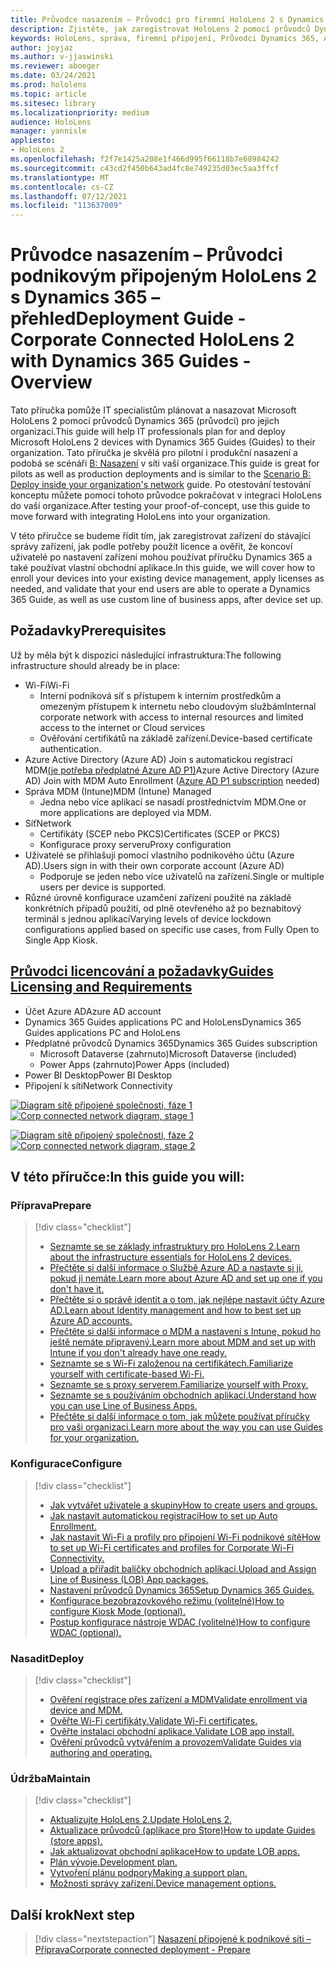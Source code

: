 ```yaml
---
title: Průvodce nasazením – Průvodci pro firemní HoloLens 2 s Dynamics 365 – přehled
description: Zjistěte, jak zaregistrovat HoloLens 2 pomocí průvodců Dynamics 365 přes podnikovou připojenou síť.
keywords: HoloLens, správa, firemní připojení, Průvodci Dynamics 365, AAD, Azure AD, MDM, Mobile Správa zařízení
author: joyjaz
ms.author: v-jjaswinski
ms.reviewer: aboeger
ms.date: 03/24/2021
ms.prod: hololens
ms.topic: article
ms.sitesec: library
ms.localizationpriority: medium
audience: HoloLens
manager: yannisle
appliesto:
- HoloLens 2
ms.openlocfilehash: f2f7e1425a208e1f466d995f66118b7e68984242
ms.sourcegitcommit: c43cd2f450b643ad4fc8e749235d03ec5aa3ffcf
ms.translationtype: MT
ms.contentlocale: cs-CZ
ms.lasthandoff: 07/12/2021
ms.locfileid: "113637009"
---
```

# <a name="deployment-guide---corporate-connected-hololens-2-with-dynamics-365-guides---overview"></a><span data-ttu-id="916ec-104">Průvodce nasazením – Průvodci podnikovým připojeným HoloLens 2 s Dynamics 365 – přehled</span><span class="sxs-lookup"><span data-stu-id="916ec-104">Deployment Guide - Corporate Connected HoloLens 2 with Dynamics 365 Guides - Overview</span></span>

<span data-ttu-id="916ec-105">Tato příručka pomůže IT specialistům plánovat a nasazovat Microsoft HoloLens 2 pomocí průvodců Dynamics 365 (průvodci) pro jejich organizaci.</span><span class="sxs-lookup"><span data-stu-id="916ec-105">This guide will help IT professionals plan for and deploy Microsoft HoloLens 2 devices with Dynamics 365 Guides (Guides) to their organization.</span></span> <span data-ttu-id="916ec-106">Tato příručka je skvělá pro pilotní i produkční nasazení a podobá se scénáři [B: Nasazení](/hololens/common-scenarios#scenario-b-deploy-inside-your-organizations-network) v síti vaší organizace.</span><span class="sxs-lookup"><span data-stu-id="916ec-106">This guide is great for pilots as well as production deployments and is similar to the [Scenario B: Deploy inside your organization's network](/hololens/common-scenarios#scenario-b-deploy-inside-your-organizations-network) guide.</span></span> <span data-ttu-id="916ec-107">Po otestování testování konceptu můžete pomocí tohoto průvodce pokračovat v integraci HoloLens do vaší organizace.</span><span class="sxs-lookup"><span data-stu-id="916ec-107">After testing your proof-of-concept, use this guide to move forward with integrating HoloLens into your organization.</span></span>

<span data-ttu-id="916ec-108">V této příručce se budeme řídit tím, jak zaregistrovat zařízení do stávající správy zařízení, jak podle potřeby použít licence a ověřit, že koncoví uživatelé po nastavení zařízení mohou používat příručku Dynamics 365 a také používat vlastní obchodní aplikace.</span><span class="sxs-lookup"><span data-stu-id="916ec-108">In this guide, we will cover how to enroll your devices into your existing device management, apply licenses as needed, and validate that your end users are able to operate a Dynamics 365 Guide, as well as use custom line of business apps, after device set up.</span></span> 

## <a name="prerequisites"></a><span data-ttu-id="916ec-109">Požadavky</span><span class="sxs-lookup"><span data-stu-id="916ec-109">Prerequisites</span></span>

<span data-ttu-id="916ec-110">Už by měla být k dispozici následující infrastruktura:</span><span class="sxs-lookup"><span data-stu-id="916ec-110">The following infrastructure should already be in place:</span></span>
- <span data-ttu-id="916ec-111">Wi-Fi</span><span class="sxs-lookup"><span data-stu-id="916ec-111">Wi-Fi</span></span>
    - <span data-ttu-id="916ec-112">Interní podniková síť s přístupem k interním prostředkům a omezeným přístupem k internetu nebo cloudovým službám</span><span class="sxs-lookup"><span data-stu-id="916ec-112">Internal corporate network with access to internal resources and limited access to the internet or Cloud services</span></span>
    - <span data-ttu-id="916ec-113">Ověřování certifikátů na základě zařízení.</span><span class="sxs-lookup"><span data-stu-id="916ec-113">Device-based certificate authentication.</span></span>
- <span data-ttu-id="916ec-114">Azure Active Directory (Azure AD) Join s automatickou registrací MDM[(je potřeba předplatné Azure AD P1)](/azure/active-directory/fundamentals/active-directory-whatis)</span><span class="sxs-lookup"><span data-stu-id="916ec-114">Azure Active Directory (Azure AD) Join with MDM Auto Enrollment ([Azure AD P1 subscription](/azure/active-directory/fundamentals/active-directory-whatis) needed)</span></span>
- <span data-ttu-id="916ec-115">Správa MDM (Intune)</span><span class="sxs-lookup"><span data-stu-id="916ec-115">MDM (Intune) Managed</span></span>
    - <span data-ttu-id="916ec-116">Jedna nebo více aplikací se nasadí prostřednictvím MDM.</span><span class="sxs-lookup"><span data-stu-id="916ec-116">One or more applications are deployed via MDM.</span></span>
- <span data-ttu-id="916ec-117">Síť</span><span class="sxs-lookup"><span data-stu-id="916ec-117">Network</span></span> 
    - <span data-ttu-id="916ec-118">Certifikáty (SCEP nebo PKCS)</span><span class="sxs-lookup"><span data-stu-id="916ec-118">Certificates (SCEP or PKCS)</span></span>
    - <span data-ttu-id="916ec-119">Konfigurace proxy serveru</span><span class="sxs-lookup"><span data-stu-id="916ec-119">Proxy configuration</span></span>
- <span data-ttu-id="916ec-120">Uživatelé se přihlašují pomocí vlastního podnikového účtu (Azure AD).</span><span class="sxs-lookup"><span data-stu-id="916ec-120">Users sign in with their own corporate account (Azure AD)</span></span>
    - <span data-ttu-id="916ec-121">Podporuje se jeden nebo více uživatelů na zařízení.</span><span class="sxs-lookup"><span data-stu-id="916ec-121">Single or multiple users per device is supported.</span></span>
- <span data-ttu-id="916ec-122">Různé úrovně konfigurace uzamčení zařízení použité na základě konkrétních případů použití, od plně otevřeného až po beznabitový terminál s jednou aplikací</span><span class="sxs-lookup"><span data-stu-id="916ec-122">Varying levels of device lockdown configurations applied based on specific use cases, from Fully Open to Single App Kiosk.</span></span>

## <a name="guides-licensing-and-requirements"></a>[<span data-ttu-id="916ec-123">Průvodci licencování a požadavky</span><span class="sxs-lookup"><span data-stu-id="916ec-123">Guides Licensing and Requirements</span></span>](/dynamics365/mixed-reality/guides/requirements#licensing-and-product-requirements)

- <span data-ttu-id="916ec-124">Účet Azure AD</span><span class="sxs-lookup"><span data-stu-id="916ec-124">Azure AD account</span></span>
- <span data-ttu-id="916ec-125">Dynamics 365 Guides applications PC and HoloLens</span><span class="sxs-lookup"><span data-stu-id="916ec-125">Dynamics 365 Guides applications PC and HoloLens</span></span>
- <span data-ttu-id="916ec-126">Předplatné průvodců Dynamics 365</span><span class="sxs-lookup"><span data-stu-id="916ec-126">Dynamics 365 Guides subscription</span></span>
    - <span data-ttu-id="916ec-127">Microsoft Dataverse (zahrnuto)</span><span class="sxs-lookup"><span data-stu-id="916ec-127">Microsoft Dataverse (included)</span></span>
    - <span data-ttu-id="916ec-128">Power Apps (zahrnuto)</span><span class="sxs-lookup"><span data-stu-id="916ec-128">Power Apps (included)</span></span>
- <span data-ttu-id="916ec-129">Power BI Desktop</span><span class="sxs-lookup"><span data-stu-id="916ec-129">Power BI Desktop</span></span>
- <span data-ttu-id="916ec-130">Připojení k síti</span><span class="sxs-lookup"><span data-stu-id="916ec-130">Network Connectivity</span></span>

<span data-ttu-id="916ec-131">[![Diagram sítě připojené společnosti, fáze 1 ](./images/deployment-guides-revised-scenario-b-01-1.png)](./images/deployment-guides-revised-scenario-b-01-1.png#lightbox)</span><span class="sxs-lookup"><span data-stu-id="916ec-131">[ ![Corp connected network diagram, stage 1](./images/deployment-guides-revised-scenario-b-01-1.png) ](./images/deployment-guides-revised-scenario-b-01-1.png#lightbox)</span></span>

<span data-ttu-id="916ec-132">[![Diagram sítě připojený společnosti, fáze 2 ](./images/deployment-guides-revised-scenario-b-02-1.png)](./images/deployment-guides-revised-scenario-b-02-1.png#lightbox)</span><span class="sxs-lookup"><span data-stu-id="916ec-132">[ ![Corp connected network diagram, stage 2](./images/deployment-guides-revised-scenario-b-02-1.png) ](./images/deployment-guides-revised-scenario-b-02-1.png#lightbox)</span></span>

## <a name="in-this-guide-you-will"></a><span data-ttu-id="916ec-133">V této příručce:</span><span class="sxs-lookup"><span data-stu-id="916ec-133">In this guide you will:</span></span>
### <a name="prepare"></a><span data-ttu-id="916ec-134">Příprava</span><span class="sxs-lookup"><span data-stu-id="916ec-134">Prepare</span></span>
> [!div class="checklist"]
>- [<span data-ttu-id="916ec-135">Seznamte se se základy infrastruktury pro HoloLens 2.</span><span class="sxs-lookup"><span data-stu-id="916ec-135">Learn about the infrastructure essentials for HoloLens 2 devices.</span></span>](hololens2-corp-connected-prepare.md#infrastructure-essentials)
>- [<span data-ttu-id="916ec-136">Přečtěte si další informace o Službě Azure AD a nastavte si ji, pokud ji nemáte.</span><span class="sxs-lookup"><span data-stu-id="916ec-136">Learn more about Azure AD and set up one if you don't have it.</span></span>](hololens2-corp-connected-prepare.md#azure-active-directory)
>- [<span data-ttu-id="916ec-137">Přečtěte si o správě identit a o tom, jak nejlépe nastavit účty Azure AD.</span><span class="sxs-lookup"><span data-stu-id="916ec-137">Learn about Identity management and how to best set up Azure AD accounts.</span></span>](hololens2-corp-connected-prepare.md#identity-management)
>- [<span data-ttu-id="916ec-138">Přečtěte si další informace o MDM a nastavení s Intune, pokud ho ještě nemáte připravený.</span><span class="sxs-lookup"><span data-stu-id="916ec-138">Learn more about MDM and set up with Intune if you don't already have one ready.</span></span>](hololens2-corp-connected-prepare.md#mobile-device-management)
>- [<span data-ttu-id="916ec-139">Seznamte se s Wi-Fi založenou na certifikátech.</span><span class="sxs-lookup"><span data-stu-id="916ec-139">Familiarize yourself with certificate-based Wi-Fi.</span></span>](hololens2-corp-connected-prepare.md#certificates)
>- [<span data-ttu-id="916ec-140">Seznamte se s proxy serverem.</span><span class="sxs-lookup"><span data-stu-id="916ec-140">Familiarize yourself with Proxy.</span></span>](hololens2-corp-connected-prepare.md#proxy)
>- [<span data-ttu-id="916ec-141">Seznamte se s používáním obchodních aplikací.</span><span class="sxs-lookup"><span data-stu-id="916ec-141">Understand how you can use Line of Business Apps.</span></span>](hololens2-corp-connected-prepare.md#line-of-business-apps)
>- [<span data-ttu-id="916ec-142">Přečtěte si další informace o tom, jak můžete používat příručky pro vaši organizaci.</span><span class="sxs-lookup"><span data-stu-id="916ec-142">Learn more about the way you can use Guides for your organization.</span></span>](hololens2-corp-connected-prepare.md#guides-playbook)
### <a name="configure"></a><span data-ttu-id="916ec-143">Konfigurace</span><span class="sxs-lookup"><span data-stu-id="916ec-143">Configure</span></span>
> [!div class="checklist"]
>- [<span data-ttu-id="916ec-144">Jak vytvářet uživatele a skupiny</span><span class="sxs-lookup"><span data-stu-id="916ec-144">How to create users and groups.</span></span>](hololens2-corp-connected-configure.md#azure-users-and-groups)
>- [<span data-ttu-id="916ec-145">Jak nastavit automatickou registraci</span><span class="sxs-lookup"><span data-stu-id="916ec-145">How to set up Auto Enrollment.</span></span>](hololens2-corp-connected-configure.md#auto-enrollment-on-hololens-2)
>- [<span data-ttu-id="916ec-146">Jak nastavit Wi-Fi a profily pro připojení Wi-Fi podnikové sítě</span><span class="sxs-lookup"><span data-stu-id="916ec-146">How to set up Wi-Fi certificates and profiles for Corporate Wi-Fi Connectivity.</span></span>](hololens2-corp-connected-configure.md#corporate-wi-fi-connectivity)
>- [<span data-ttu-id="916ec-147">Upload a přiřadit balíčky obchodních aplikací.</span><span class="sxs-lookup"><span data-stu-id="916ec-147">Upload and Assign Line of Business (LOB) App packages.</span></span>](hololens2-corp-connected-configure.md#app-deployment)
>- [<span data-ttu-id="916ec-148">Nastavení průvodců Dynamics 365</span><span class="sxs-lookup"><span data-stu-id="916ec-148">Setup Dynamics 365 Guides.</span></span>](hololens2-corp-connected-configure.md#setup-guides-application-licenses-dataverse-and-authoring)
>- [<span data-ttu-id="916ec-149">Konfigurace bezobrazovkového režimu (volitelné)</span><span class="sxs-lookup"><span data-stu-id="916ec-149">How to configure Kiosk Mode (optional).</span></span>](hololens2-corp-connected-configure.md#optional-kiosk-mode)
>- [<span data-ttu-id="916ec-150">Postup konfigurace nástroje WDAC (volitelné)</span><span class="sxs-lookup"><span data-stu-id="916ec-150">How to configure WDAC (optional).</span></span>](hololens2-corp-connected-configure.md#optional-wdac)
### <a name="deploy"></a><span data-ttu-id="916ec-151">Nasadit</span><span class="sxs-lookup"><span data-stu-id="916ec-151">Deploy</span></span>
> [!div class="checklist"]
>-  [<span data-ttu-id="916ec-152">Ověření registrace přes zařízení a MDM</span><span class="sxs-lookup"><span data-stu-id="916ec-152">Validate enrollment via device and MDM.</span></span>](hololens2-corp-connected-deploy.md#enrollment-validation)
>-  [<span data-ttu-id="916ec-153">Ověřte Wi-Fi certifikáty.</span><span class="sxs-lookup"><span data-stu-id="916ec-153">Validate Wi-Fi certificates.</span></span>](hololens2-corp-connected-deploy.md#wi-fi-certificate-validation)
>-  [<span data-ttu-id="916ec-154">Ověřte instalaci obchodní aplikace.</span><span class="sxs-lookup"><span data-stu-id="916ec-154">Validate LOB app install.</span></span>](hololens2-corp-connected-deploy.md#validate-lob-app-install)
>-  [<span data-ttu-id="916ec-155">Ověření průvodců vytvářením a provozem</span><span class="sxs-lookup"><span data-stu-id="916ec-155">Validate Guides via authoring and operating.</span></span>](hololens2-corp-connected-deploy.md#validate-dynamics-365-guides)
### <a name="maintain"></a><span data-ttu-id="916ec-156">Údržba</span><span class="sxs-lookup"><span data-stu-id="916ec-156">Maintain</span></span>
> [!div class="checklist"]
>- [<span data-ttu-id="916ec-157">Aktualizujte HoloLens 2.</span><span class="sxs-lookup"><span data-stu-id="916ec-157">Update HoloLens 2.</span></span>](hololens2-corp-connected-maintain.md#update-hololens)
>- [<span data-ttu-id="916ec-158">Aktualizace průvodců (aplikace pro Store)</span><span class="sxs-lookup"><span data-stu-id="916ec-158">How to update Guides (store apps).</span></span>](hololens2-corp-connected-maintain.md#how-to-update-dynamics-365-guides-and-other-store-apps)
>- [<span data-ttu-id="916ec-159">Jak aktualizovat obchodní aplikace</span><span class="sxs-lookup"><span data-stu-id="916ec-159">How to update LOB apps.</span></span>](hololens2-corp-connected-maintain.md#how-to-update-lob-apps) 
>- [<span data-ttu-id="916ec-160">Plán vývoje.</span><span class="sxs-lookup"><span data-stu-id="916ec-160">Development plan.</span></span>](hololens2-corp-connected-maintain.md#development-plan) 
>- [<span data-ttu-id="916ec-161">Vytvoření plánu podpory</span><span class="sxs-lookup"><span data-stu-id="916ec-161">Making a support plan.</span></span>](hololens2-corp-connected-maintain.md#support-plan)
>- [<span data-ttu-id="916ec-162">Možnosti správy zařízení.</span><span class="sxs-lookup"><span data-stu-id="916ec-162">Device management options.</span></span>](hololens2-corp-connected-maintain.md#device-management)

## <a name="next-step"></a><span data-ttu-id="916ec-163">Další krok</span><span class="sxs-lookup"><span data-stu-id="916ec-163">Next step</span></span> 
> [!div class="nextstepaction"]
> [<span data-ttu-id="916ec-164">Nasazení připojené k podnikové síti – Příprava</span><span class="sxs-lookup"><span data-stu-id="916ec-164">Corporate connected deployment - Prepare</span></span>](hololens2-corp-connected-prepare.md)
